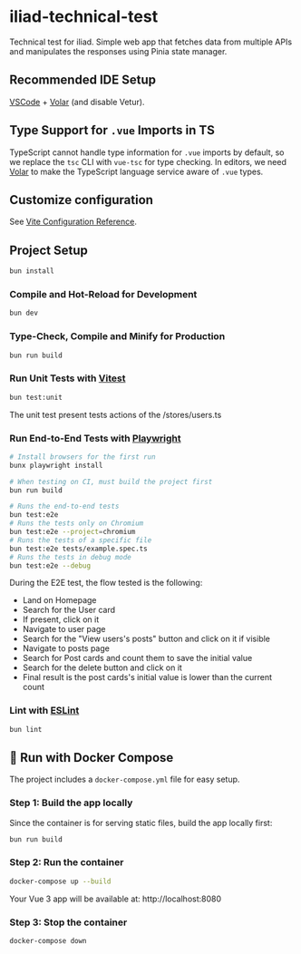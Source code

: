 # iliad-technical-test

Technical test for iliad. Simple web app that fetches data from multiple APIs and manipulates the responses using Pinia state manager.

## Recommended IDE Setup

[VSCode](https://code.visualstudio.com/) + [Volar](https://marketplace.visualstudio.com/items?itemName=Vue.volar) (and disable Vetur).

## Type Support for `.vue` Imports in TS

TypeScript cannot handle type information for `.vue` imports by default, so we replace the `tsc` CLI with `vue-tsc` for type checking. In editors, we need [Volar](https://marketplace.visualstudio.com/items?itemName=Vue.volar) to make the TypeScript language service aware of `.vue` types.

## Customize configuration

See [Vite Configuration Reference](https://vite.dev/config/).

## Project Setup

```sh
bun install
```

### Compile and Hot-Reload for Development

```sh
bun dev
```

### Type-Check, Compile and Minify for Production

```sh
bun run build
```

### Run Unit Tests with [Vitest](https://vitest.dev/)

```sh
bun test:unit
```

The unit test present tests actions of the /stores/users.ts

### Run End-to-End Tests with [Playwright](https://playwright.dev)

```sh
# Install browsers for the first run
bunx playwright install

# When testing on CI, must build the project first
bun run build

# Runs the end-to-end tests
bun test:e2e
# Runs the tests only on Chromium
bun test:e2e --project=chromium
# Runs the tests of a specific file
bun test:e2e tests/example.spec.ts
# Runs the tests in debug mode
bun test:e2e --debug
```

During the E2E test, the flow tested is the following:

- Land on Homepage
- Search for the User card
- If present, click on it
- Navigate to user page
- Search for the "View users's posts" button and click on it if visible
- Navigate to posts page
- Search for Post cards and count them to save the initial value
- Search for the delete button and click on it
- Final result is the post cards's initial value is lower than the current count

### Lint with [ESLint](https://eslint.org/)

```sh
bun lint
```

## 🐳 Run with Docker Compose

The project includes a `docker-compose.yml` file for easy setup.

### Step 1: Build the app locally

Since the container is for serving static files, build the app locally first:

```bash
bun run build
```

### Step 2: Run the container

```bash
docker-compose up --build
```

Your Vue 3 app will be available at: http://localhost:8080

### Step 3: Stop the container

```bash
docker-compose down
```

